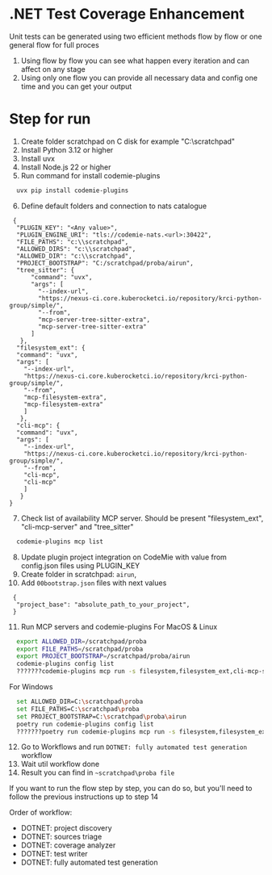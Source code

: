 # .NET Test Coverage Enhancement

Unit tests can be generated using two efficient methods flow by flow or one general flow for full proces

1. Using flow by flow you can see what happen every iteration and can affect on any stage
2. Using only one flow you can provide all necessary data and config one time and you can get your output


# Step for run
1. Create folder scratchpad on C disk for example "C:\scratchpad"
2. Install Python 3.12 or higher
4. Install uvx
4. Install Node.js 22 or higher
5. Run command for install codemie-plugins
```bash
  uvx pip install codemie-plugins
```
6. Define default folders and connection to nats catalogue
```
 {
  "PLUGIN_KEY": "<Any value>",
  "PLUGIN_ENGINE_URI": "tls://codemie-nats.<url>:30422",
  "FILE_PATHS": "c:\\scratchpad",
  "ALLOWED_DIRS": "c:\\scratchpad",
  "ALLOWED_DIR": "c:\\scratchpad",
  "PROJECT_BOOTSTRAP": "C:/scratchpad/proba/airun",
  "tree_sitter": {
      "command": "uvx",
      "args": [
        "--index-url",
        "https://nexus-ci.core.kuberocketci.io/repository/krci-python-group/simple/",
        "--from",
        "mcp-server-tree-sitter-extra",
        "mcp-server-tree-sitter-extra"
      ]
   },
  "filesystem_ext": {
  "command": "uvx",
  "args": [
    "--index-url",
    "https://nexus-ci.core.kuberocketci.io/repository/krci-python-group/simple/",
    "--from",
    "mcp-filesystem-extra",
    "mcp-filesystem-extra"
    ]
   },
  "cli-mcp": {
  "command": "uvx",
  "args": [
    "--index-url",
    "https://nexus-ci.core.kuberocketci.io/repository/krci-python-group/simple/",
    "--from",
    "cli-mcp",
    "cli-mcp"
    ]
   } 
}
   ```
7. Check list of availability MCP server. Should be present "filesystem_ext", "cli-mcp-server" and "tree_sitter"
```bash
  codemie-plugins mcp list
```
8. Update plugin project integration on CodeMie with value from config.json files using PLUGIN_KEY
9. Create folder in scratchpad: ```airun```,
10. Add ```00bootstrap.json``` files with next values
```
 {
  "project_base": "absolute_path_to_your_project",  
 }
```
11. Run MCP servers and codemie-plugins
    For MacOS & Linux
```bash
  export ALLOWED_DIR=/scratchpad/proba
  export FILE_PATHS=/scratchpad/proba
  export PROJECT_BOOTSTRAP=/scratchpad/proba/airun
  codemie-plugins config list
  ???????codemie-plugins mcp run -s filesystem,filesystem_ext,cli-mcp-server -e cli-mcp-server=ALLOWED_DIR -e filesystem_ext=ALLOWED_DIR,PROJECT_BOOTSTRAP
```
For Windows
```bash
  set ALLOWED_DIR=C:\scratchpad\proba
  set FILE_PATHS=C:\scratchpad\proba
  set PROJECT_BOOTSTRAP=C:\scratchpad\proba\airun
  poetry run codemie-plugins config list
  ???????poetry run codemie-plugins mcp run -s filesystem,filesystem_ext,cli-mcp-server -e cli-mcp-server=ALLOWED_DIR -e filesystem_ext=ALLOWED_DIR,PROJECT_BOOTSTRAP
```
12. Go to Workflows and run ```DOTNET: fully automated test generation``` workflow
13. Wait util workflow done
14. Result you can find in ```~scratchpad\proba file```


If you want to run the flow step by step, you can do so, but you'll need to follow the previous instructions up to step 14

Order of workflow:
- DOTNET: project discovery
- DOTNET: sources triage
- DOTNET: coverage analyzer
- DOTNET: test writer
- DOTNET: fully automated test generation
